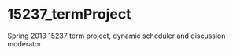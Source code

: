15237_termProject
=================

Spring 2013 15237 term project, dynamic scheduler and discussion moderator